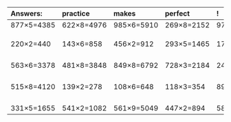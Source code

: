 | Answers: | practice | makes | perfect | ! |
| :--- | :--- | :--- | :--- | :--- |
| 877×5=4385 | 622×8=4976 | 985×6=5910 | 269×8=2152 | 971×9=8739 | 
|   |   |   |   |   | 
|   |   |   |   |   | 
|   |   |   |   |   | 
| 220×2=440 | 143×6=858 | 456×2=912 | 293×5=1465 | 175×4=700 | 
|   |   |   |   |   | 
|   |   |   |   |   | 
|   |   |   |   |   | 
|   |   |   |   |   | 
| 563×6=3378 | 481×8=3848 | 849×8=6792 | 728×3=2184 | 244×9=2196 | 
|   |   |   |   |   | 
|   |   |   |   |   | 
|   |   |   |   |   | 
|   |   |   |   |   | 
| 515×8=4120 | 139×2=278 | 108×6=648 | 118×3=354 | 899×2=1798 | 
|   |   |   |   |   | 
|   |   |   |   |   | 
|   |   |   |   |   | 
|   |   |   |   |   | 
| 331×5=1655 | 541×2=1082 | 561×9=5049 | 447×2=894 | 586×8=4688 | 
